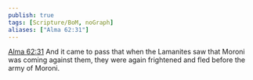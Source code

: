 ```yaml
---
publish: true
tags: [Scripture/BoM, noGraph]
aliases: ["Alma 62:31"]
---
```

[Alma 62:31](https://churchofjesuschrist.org/study/scriptures/bofm/alma/62?lang=eng&id=p31#p31) And it came to pass that when the Lamanites saw that Moroni was coming against them, they were again frightened and fled before the army of Moroni.

